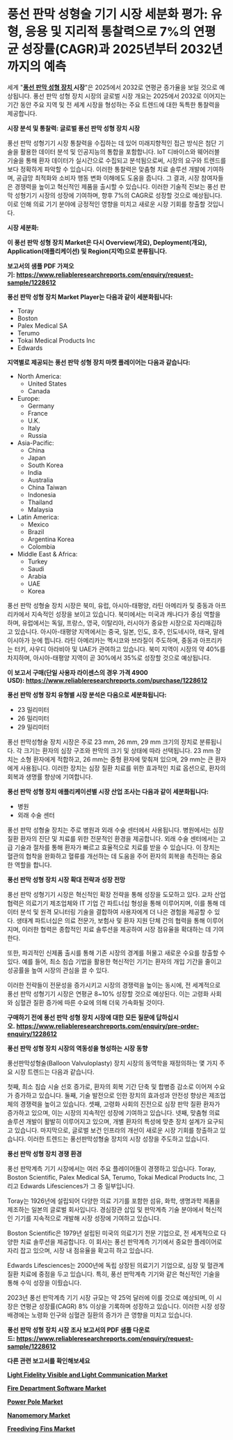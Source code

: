 <p><h1>풍선 판막 성형술 기기 시장 세분화 평가: 유형, 응용 및 지리적 통찰력으로 7%의 연평균 성장률(CAGR)과 2025년부터 2032년까지의 예측</h1></p><p>세계 "<strong><a href="https://www.reliableresearchreports.com/balloon-valvuloplasty-device-r1228612?utm_campaign=106&utm_medium=8&utm_source=Github&utm_content=ia&utm_term=11012025&utm_id=balloon-valvuloplasty-device">풍선 판막 성형 장치&nbsp;</a></strong><strong>시장</strong>"은 2025에서 2032로 연평균 증가율을 보일 것으로 예상됩니다. 풍선 판막 성형 장치 시장의 글로벌 시장 개요는 2025에서 2032로 이어지는 기간 동안 주요 지역 및 전 세계 시장을 형성하는 주요 트렌드에 대한 독특한 통찰력을 제공합니다.</p>
<p><strong>시장 분석 및 통찰력: 글로벌 풍선 판막 성형 장치 시장</strong></p>
<p><p>풍선 판막 성형기기 시장 통찰력을 수집하는 데 있어 미래지향적인 접근 방식은 첨단 기술을 활용한 데이터 분석 및 인공지능의 통합을 포함합니다. IoT 디바이스와 웨어러블 기술을 통해 환자 데이터가 실시간으로 수집되고 분석됨으로써, 시장의 요구와 트렌드를 보다 정확하게 파악할 수 있습니다. 이러한 통찰력은 맞춤형 치료 솔루션 개발에 기여하며, 공급망 최적화와 소비자 행동 변화 이해에도 도움을 줍니다. 그 결과, 시장 참여자들은 경쟁력을 높이고 혁신적인 제품을 출시할 수 있습니다. 이러한 기술적 진보는 풍선 판막 성형기기 시장의 성장에 기여하며, 향후 7%의 CAGR로 성장할 것으로 예상됩니다. 이로 인해 의료 기기 분야에 긍정적인 영향을 미치고 새로운 시장 기회를 창출할 것입니다.</p><a href="%7CAUTHORITHY_DOMAIN_URL%7C?utm_campaign=106&utm_medium=8&utm_source=Github&utm_content=ia&utm_term=11012025&utm_id=balloon-valvuloplasty-device"></a></p>
<p><strong>시장 세분화:</strong></p>
<p><strong>이 풍선 판막 성형 장치 Market은 다시 Overview(개요), Deployment(개요), Application(애플리케이션) 및 Region(지역)으로 분류됩니다.</strong></p>
<p><strong>보고서의 샘플 PDF 가져오기:&nbsp;<a href="https://www.reliableresearchreports.com/enquiry/request-sample/1228612?utm_campaign=106&utm_medium=8&utm_source=Github&utm_content=ia&utm_term=11012025&utm_id=balloon-valvuloplasty-device">https://www.reliableresearchreports.com/enquiry/request-sample/1228612</a></strong><strong></strong></p>
<p><strong>풍선 판막 성형 장치 Market Player는 다음과 같이 세분화됩니다:</strong></p>
<p><ul><li>Toray</li><li>Boston</li><li>Palex Medical SA</li><li>Terumo</li><li>Tokai Medical Products Inc</li><li>Edwards</li></ul></p>
<p><strong>지역별로 제공되는 풍선 판막 성형 장치 마켓 플레이어는 다음과 같습니다:</strong></p>
<p><ul>
    <li>
        North America:
        <ul>
            <li>United States</li>
            <li>Canada</li>
        </ul>
    </li>
    <li>
        Europe:
        <ul>
            <li>Germany</li>
            <li>France</li>
            <li>U.K.</li>
            <li>Italy</li>
            <li>Russia</li>
        </ul>
    </li>
    <li>
        Asia-Pacific:
        <ul>
            <li>China</li>
            <li>Japan</li>
            <li>South Korea</li>
            <li>India</li>
            <li>Australia</li>
            <li>China Taiwan</li>
            <li>Indonesia</li>
            <li>Thailand</li>
            <li>Malaysia</li>
        </ul>
    </li>
    <li>
        Latin America:
        <ul>
            <li>Mexico</li>
            <li>Brazil</li>
            <li>Argentina Korea</li>
            <li>Colombia</li>
        </ul>
    </li>
    <li>
        Middle East & Africa:
        <ul>
            <li>Turkey</li>
            <li>Saudi</li>
            <li>Arabia</li>
            <li>UAE</li>
            <li>Korea</li>
        </ul>
    </li>
    </ul></p>
<p><p>풍선 판막 성형술 장치 시장은 북미, 유럽, 아시아-태평양, 라틴 아메리카 및 중동과 아프리카에서 지속적인 성장을 보이고 있습니다. 북미에서는 미국과 캐나다가 중심 역할을 하며, 유럽에서는 독일, 프랑스, 영국, 이탈리아, 러시아가 중요한 시장으로 자리매김하고 있습니다. 아시아-태평양 지역에서는 중국, 일본, 인도, 호주, 인도네시아, 태국, 말레이시아가 눈에 띕니다. 라틴 아메리카는 멕시코와 브라질이 주도하며, 중동과 아프리카는 터키, 사우디 아라비아 및 UAE가 관여하고 있습니다. 북미 지역이 시장의 약 40%를 차지하며, 아시아-태평양 지역이 곧 30%에서 35%로 성장할 것으로 예상됩니다.</p></p>
<p><strong>이 보고서 구매(단일 사용자 라이센스의 경우 가격 4900 USD):&nbsp;<a href="https://www.reliableresearchreports.com/purchase/1228612?utm_campaign=106&utm_medium=8&utm_source=Github&utm_content=ia&utm_term=11012025&utm_id=balloon-valvuloplasty-device">https://www.reliableresearchreports.com/purchase/1228612</a></strong></p>
<p><strong>풍선 판막 성형 장치 유형별 시장 분석은 다음으로 세분화됩니다:</strong></p>
<p><ul><li>23 밀리미터</li><li>26 밀리미터</li><li>29 밀리미터</li></ul></p>
<p><p>풍선 판막성형술 장치 시장은 주로 23 mm, 26 mm, 29 mm 크기의 장치로 분류됩니다. 각 크기는 환자의 심장 구조와 판막의 크기 및 상태에 따라 선택됩니다. 23 mm 장치는 소형 환자에게 적합하고, 26 mm는 중형 환자에 맞춰져 있으며, 29 mm는 큰 환자에게 사용됩니다. 이러한 장치는 심장 질환 치료를 위한 효과적인 치료 옵션으로, 환자의 회복과 생명률 향상에 기여합니다.</p></p>
<p><strong>풍선 판막 성형 장치 애플리케이션별 시장 산업 조사는 다음과 같이 세분화됩니다:</strong></p>
<p><ul><li>병원</li><li>외래 수술 센터</li></ul></p>
<p><p>풍선 판막 성형술 장치는 주로 병원과 외래 수술 센터에서 사용됩니다. 병원에서는 심장 질환 환자의 진단 및 치료를 위한 전문적인 환경을 제공합니다. 외래 수술 센터에서는 고급 기술과 절차를 통해 환자가 빠르고 효율적으로 치료를 받을 수 있습니다. 이 장치는 혈관의 협착을 완화하고 혈류를 개선하는 데 도움을 주어 환자의 회복을 촉진하는 중요한 역할을 합니다.</p></p>
<p><strong>풍선 판막 성형 장치 시장 확대 전략과 성장 전망</strong></p>
<p><p>풍선 판막 성형기기 시장은 혁신적인 확장 전략을 통해 성장을 도모하고 있다. 교차 산업 협력은 의료기기 제조업체와 IT 기업 간 파트너십 형성을 통해 이루어지며, 이를 통해 데이터 분석 및 원격 모니터링 기술을 결합하여 사용자에게 더 나은 경험을 제공할 수 있다. 생태계 파트너십은 의료 전문가, 보험사 및 환자 지원 단체 간의 협력을 통해 이루어지며, 이러한 협력은 종합적인 치료 솔루션을 제공하여 시장 점유율을 확대하는 데 기여한다.</p><p>또한, 파괴적인 신제품 출시를 통해 기존 시장의 경계를 허물고 새로운 수요를 창출할 수 있다. 예를 들어, 최소 침습 기법을 활용한 혁신적인 기기는 환자의 개입 기간을 줄이고 성공률을 높여 시장의 관심을 끌 수 있다.</p><p>이러한 전략들이 전문성을 증가시키고 시장의 경쟁력을 높이는 동시에, 전 세계적으로 풍선 판막 성형기기 시장은 연평균 8~10% 성장할 것으로 예상된다. 이는 고령화 사회와 심혈관 질환 증가에 따른 수요에 의해 더욱 가속화될 것이다.</p></p>
<p><strong>구매하기 전에 풍선 판막 성형 장치 시장에 대한 모든 질문에 답하십시오.&nbsp;<a href="https://www.reliableresearchreports.com/enquiry/pre-order-enquiry/1228612?utm_campaign=106&utm_medium=8&utm_source=Github&utm_content=ia&utm_term=11012025&utm_id=balloon-valvuloplasty-device">https://www.reliableresearchreports.com/enquiry/pre-order-enquiry/1228612</a></strong><strong></strong></p>
<p><strong>풍선 판막 성형 장치 시장의 역동성을 형성하는 시장 동향</strong></p>
<p><p>풍선판막성형술(Balloon Valvuloplasty) 장치 시장의 동역학을 재정의하는 몇 가지 주요 시장 트렌드는 다음과 같습니다. </p><p>첫째, 최소 침습 시술 선호 증가로, 환자의 회복 기간 단축 및 합병증 감소로 이어져 수요가 증가하고 있습니다. 둘째, 기술 발전으로 인한 장치의 효과성과 안전성 향상은 제조업체의 경쟁력을 높이고 있습니다. 셋째, 고령화 사회의 진전으로 심장 판막 질환 환자가 증가하고 있으며, 이는 시장의 지속적인 성장에 기여하고 있습니다. 넷째, 맞춤형 의료 솔루션 개발이 활발히 이루어지고 있으며, 개별 환자의 특성에 맞춘 장치 설계가 요구되고 있습니다. 마지막으로, 글로벌 보건 인프라의 개선이 새로운 시장 기회를 창출하고 있습니다. 이러한 트렌드는 풍선판막성형술 장치의 시장 성장을 주도하고 있습니다.</p></p>
<p><strong>풍선 판막 성형 장치 경쟁 환경</strong></p>
<p><p>풍선 판막계측 기기 시장에서는 여러 주요 플레이어들이 경쟁하고 있습니다. Toray, Boston Scientific, Palex Medical SA, Terumo, Tokai Medical Products Inc, 그리고 Edwards Lifesciences가 그 중 일부입니다.</p><p>Toray는 1926년에 설립되어 다양한 의료 기기를 포함한 섬유, 화학, 생명과학 제품을 제조하는 일본의 글로벌 회사입니다. 경심장관 삽입 및 판막계측 기술 분야에서 혁신적인 기기를 지속적으로 개발해 시장 성장에 기여하고 있습니다.</p><p>Boston Scientific은 1979년 설립된 미국의 의료기기 전문 기업으로, 전 세계적으로 다양한 치료 솔루션을 제공합니다. 이 회사는 풍선 판막계측 기기에서 중요한 플레이어로 자리 잡고 있으며, 시장 내 점유율을 확고히 하고 있습니다.</p><p>Edwards Lifesciences는 2000년에 독립 상장된 의료기기 기업으로, 심장 및 혈관계 질환 치료에 중점을 두고 있습니다. 특히, 풍선 판막계측 기기와 같은 혁신적인 기술을 통해 수익 성장을 이뤘습니다.</p><p>2023년 풍선 판막계측 기기 시장 규모는 약 25억 달러에 이를 것으로 예상되며, 이 시장은 연평균 성장률(CAGR) 8% 이상을 기록하며 성장하고 있습니다. 이러한 시장 성장 배경에는 노령화 인구와 심혈관 질환의 증가가 큰 영향을 미치고 있습니다.</p></p>
<p><strong>풍선 판막 성형 장치 시장 조사 보고서의 PDF 샘플 다운로드:&nbsp;<a href="https://www.reliableresearchreports.com/enquiry/request-sample/1228612?utm_campaign=106&utm_medium=8&utm_source=Github&utm_content=ia&utm_term=11012025&utm_id=balloon-valvuloplasty-device">https://www.reliableresearchreports.com/enquiry/request-sample/1228612</a></strong></p>
<p><strong></strong></p>
<p><strong></strong></p>
<p><strong></strong></p>
<p><strong></strong></p>
<p><strong>다른 관련 보고서를 확인해보세요</strong></p>
<p><strong><p><a href="https://github.com/ParvinKhatun77/Market-Research-Report-List-1/blob/main/light-fidelity-visible-and-light-communication-market.md?utm_campaign=106&utm_medium=8&utm_source=Github&utm_content=ia&utm_term=11012025&utm_id=balloon-valvuloplasty-device">Light Fidelity Visible and Light Communication Market</a></p><p><a href="https://github.com/stephaniwo144/Market-Research-Report-List-1/blob/main/fire-department-software-market.md?utm_campaign=106&utm_medium=8&utm_source=Github&utm_content=ia&utm_term=11012025&utm_id=balloon-valvuloplasty-device">Fire Department Software Market</a></p><p><a href="https://github.com/nathandecarvalho/Market-Research-Report-List-5/blob/main/power-pole-market.md?utm_campaign=106&utm_medium=8&utm_source=Github&utm_content=ia&utm_term=11012025&utm_id=balloon-valvuloplasty-device">Power Pole Market</a></p><p><a href="https://github.com/DixieGrimes/Market-Research-Report-List-1/blob/main/nanomemory-market.md?utm_campaign=106&utm_medium=8&utm_source=Github&utm_content=ia&utm_term=11012025&utm_id=balloon-valvuloplasty-device">Nanomemory Market</a></p><p><a href="https://github.com/abbislposival/Market-Research-Report-List-1/blob/main/freediving-fins-market.md?utm_campaign=106&utm_medium=8&utm_source=Github&utm_content=ia&utm_term=11012025&utm_id=balloon-valvuloplasty-device">Freediving Fins Market</a></p></strong></p>